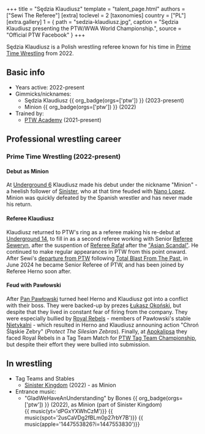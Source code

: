 +++
title = "Sędzia Klaudiusz"
template = "talent_page.html"
authors = ["Sewi The Referee"]
[extra]
toclevel = 2
[taxonomies]
country = ["PL"]
[extra.gallery]
1 = { path = "sedzia-klaudiusz.jpg", caption = "Sędzia Klaudiusz presenting the PTW/WWA World Championship.", source = "Official PTW Facebook" }
+++

Sędzia Klaudiusz is a Polish wrestling referee known for his time in [Prime Time Wrestling](@/o/ptw.md) from 2022.

## Basic info

* Years active: 2022-present
* Gimmicks/nicknames:
  - Sędzia Klaudiusz {{ org_badge(orgs=['ptw']) }} (2023-present)
  - Minion {{ org_badge(orgs=['ptw']) }} (2022)
* Trained by:
  - [PTW Academy](@/o/ptw-academy.md) (2021-present)
 
## Professional wrestling career

### Prime Time Wrestling (2022-present)

#### Debut as Minion

At [Underground 6](@/e/ptw/2022-06-26-ptw-underground-6.md) Klaudiusz made his debut under the nickname "Minion" - a heelish follower of [Sinister](@/w/sinister.md), who at that time feuded with [Nano Lopez](@/w/nano-lopez.md). Minion was quickly defeated by the Spanish wrestler and has never made his return.

#### Referee Klaudiusz

Klaudiusz returned to PTW's ring as a referee making his re-debut at [Underground 14](@/e/ptw/2023-04-23-ptw-underground-14.md), to fill in as a second referee working with Senior [Referee Seweryn](@/w/sedzia-seweryn.md), after the suspention of [Referee Rafał](@/w/alex-brave.md) after the ["Asian Scandal"](@/a/ptw-awards-2022.md). He continued to make regular appearances in PTW from this point onward. After Sewi's [departure from PTW](@/a/ptw-exits.md) following [Total Blast From The Past](@/e/ptw/2024-05-11-ptw-6.md), in June 2024 he became Senior Referee of PTW, and has been joined by Referee Herno soon after.

#### Feud with Pawłowski

After [Pan Pawłowski](@/w/pan-pawlowski.md) turned heel Herno and Klaudiusz got into a conflict with their boss. They were backed-up by prezes [Łukasz Okoński](@/w/lukasz-okonski.md), but despite that they lived in constant fear of firing from the company. They were especially bullied by [Royal Rebels](@/tt/royal-rebels.md) - members of Pawłowski's stable [Nietykalni](@/tt/nietykalni.md) - which resulted in Herno and Klaudiusz announing action "Chroń Śląskie Zebry" (_Protect The Silesian Zebras_). Finally, at [Apokalipsa](@/e/ptw/2025-08-30-ptw-apokalipsa.md) they faced Royal Rebels in a Tag Team Match for [PTW Tag Team Championship](@/c/ptw-tag-team-championship.md), but despite their effort they were bullied into submission. 

## In wrestling

* Tag Teams and Stables
  - [Sinister Kingdom](@/tt/sinister-kingdom.md) (2022) - as Minion
* Entrance music:
  - "GladWeHaveAnUnderstanding" by Bones
    {{ org_badge(orgs=['ptw']) }} (2022), as Minion (part of Sinister Kingdom) <br>
    {{ music(yt='dPGxYXWhCzM')}}
    {{ music(spot='2usCaVDg2fBLm0p27rbY7B')}}
    {{ music(apple='1447553826?i=1447553830')}}
